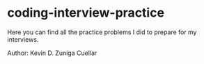 # coding-interview-practice

Here you can find all the practice problems I did to prepare for my interviews.

Author: Kevin D. Zuniga Cuellar
